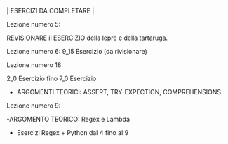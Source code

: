 | ESERCIZI DA COMPLETARE |

Lezione numero 5:

REVISIONARE il ESERCIZIO della lepre e della tartaruga.

Lezione numero 6:
9_15 Esercizio (da rivisionare)



Lezione numero 18:

2_0 Esercizio fino 7_0 Esercizio
- ARGOMENTI TEORICI: ASSERT, TRY-EXPECTION, COMPREHENSIONS


Lezione numero 9:

-ARGOMENTO TEORICO: Regex e Lambda 
- Esercizi Regex + Python dal 4 fino al 9

